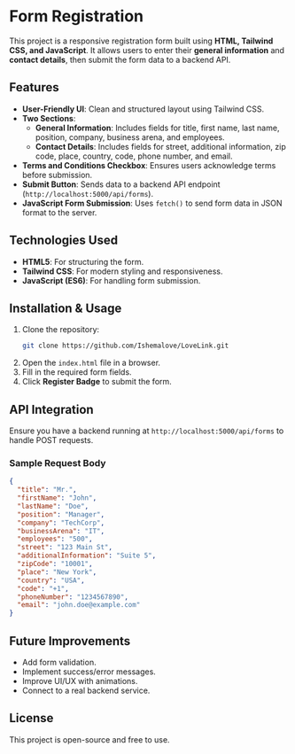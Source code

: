 # Form Registration

This project is a responsive registration form built using **HTML, Tailwind CSS, and JavaScript**. It allows users to enter their **general information** and **contact details**, then submit the form data to a backend API.

## Features
- **User-Friendly UI**: Clean and structured layout using Tailwind CSS.
- **Two Sections**:
  - **General Information**: Includes fields for title, first name, last name, position, company, business arena, and employees.
  - **Contact Details**: Includes fields for street, additional information, zip code, place, country, code, phone number, and email.
- **Terms and Conditions Checkbox**: Ensures users acknowledge terms before submission.
- **Submit Button**: Sends data to a backend API endpoint (`http://localhost:5000/api/forms`).
- **JavaScript Form Submission**: Uses `fetch()` to send form data in JSON format to the server.

## Technologies Used
- **HTML5**: For structuring the form.
- **Tailwind CSS**: For modern styling and responsiveness.
- **JavaScript (ES6)**: For handling form submission.

## Installation & Usage
1. Clone the repository:
   ```sh
   git clone https://github.com/Ishemalove/LoveLink.git
   ```
2. Open the `index.html` file in a browser.
3. Fill in the required form fields.
4. Click **Register Badge** to submit the form.

## API Integration
Ensure you have a backend running at `http://localhost:5000/api/forms` to handle POST requests.

### Sample Request Body
```json
{
  "title": "Mr.",
  "firstName": "John",
  "lastName": "Doe",
  "position": "Manager",
  "company": "TechCorp",
  "businessArena": "IT",
  "employees": "500",
  "street": "123 Main St",
  "additionalInformation": "Suite 5",
  "zipCode": "10001",
  "place": "New York",
  "country": "USA",
  "code": "+1",
  "phoneNumber": "1234567890",
  "email": "john.doe@example.com"
}
```

## Future Improvements
- Add form validation.
- Implement success/error messages.
- Improve UI/UX with animations.
- Connect to a real backend service.

## License
This project is open-source and free to use.

